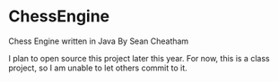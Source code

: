 ChessEngine
===========

Chess Engine written in Java
By Sean Cheatham


I plan to open source this project later this year.  For now, this is a class project, so I am unable to let others commit to it.
